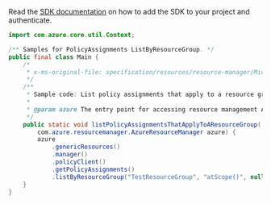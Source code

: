 Read the [SDK documentation](https://github.com/Azure/azure-sdk-for-java/blob/azure-resourcemanager_2.12.0/sdk/resourcemanager/azure-resourcemanager/README.md) on how to add the SDK to your project and authenticate.

```java
import com.azure.core.util.Context;

/** Samples for PolicyAssignments ListByResourceGroup. */
public final class Main {
    /*
     * x-ms-original-file: specification/resources/resource-manager/Microsoft.Authorization/stable/2021-06-01/examples/listPolicyAssignmentsForResourceGroup.json
     */
    /**
     * Sample code: List policy assignments that apply to a resource group.
     *
     * @param azure The entry point for accessing resource management APIs in Azure.
     */
    public static void listPolicyAssignmentsThatApplyToAResourceGroup(
        com.azure.resourcemanager.AzureResourceManager azure) {
        azure
            .genericResources()
            .manager()
            .policyClient()
            .getPolicyAssignments()
            .listByResourceGroup("TestResourceGroup", "atScope()", null, Context.NONE);
    }
}
```
